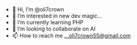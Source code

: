 - 👋 Hi, I’m @oli7crown
- 👀 I’m interested in new dev magic...
- 🌱 I’m currently learning PHP
- 💞️ I’m looking to collaborate on AI
- 📫 How to reach me ...oli7crown55@gmail.com

<!---
oli7crown/oli7crown is a ✨ special ✨ repository because its `README.md` (this file) appears on your GitHub profile.
You can click the Preview link to take a look at your changes.
--->
